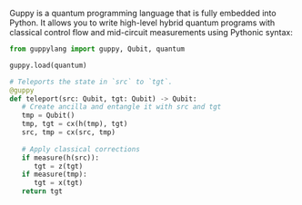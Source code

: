Guppy is a quantum programming language that is fully embedded into Python. It
allows you to write high-level hybrid quantum programs with classical control
flow and mid-circuit measurements using Pythonic syntax:

```python
from guppylang import guppy, Qubit, quantum

guppy.load(quantum)

# Teleports the state in `src` to `tgt`.
@guppy
def teleport(src: Qubit, tgt: Qubit) -> Qubit:
   # Create ancilla and entangle it with src and tgt
   tmp = Qubit()
   tmp, tgt = cx(h(tmp), tgt)
   src, tmp = cx(src, tmp)
   
   # Apply classical corrections
   if measure(h(src)):
      tgt = z(tgt)
   if measure(tmp):
      tgt = x(tgt)
   return tgt
```

